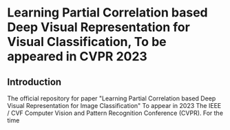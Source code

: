 # Learning Partial Correlation based Deep Visual Representation for Visual Classification, To be appeared in CVPR 2023

## Introduction
The official repository for paper "Learning Partial Correlation based Deep Visual Representation for Image Classification" To appear in 2023 The IEEE / CVF Computer Vision and Pattern Recognition Conference (CVPR). For the time

